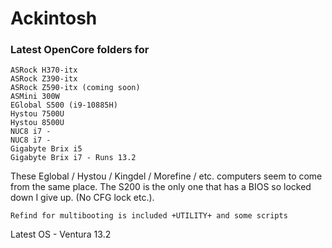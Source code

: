 # Ackintosh

<H3>Latest OpenCore folders for</H3>

```
ASRock H370-itx
ASRock Z390-itx
ASRock Z590-itx (coming soon)
ASMini 300W
EGlobal S500 (i9-10885H)
Hystou 7500U
Hystou 8500U
NUC8 i7 - 
NUC8 i7 - 
Gigabyte Brix i5
Gigabyte Brix i7 - Runs 13.2
```

These Eglobal / Hystou / Kingdel / Morefine / etc. computers seem to come from the same place. The S200 is the only one that has a BIOS so locked down I give up. (No CFG lock etc.).

```
Refind for multibooting is included +UTILITY+ and some scripts
```

Latest OS - Ventura 13.2
